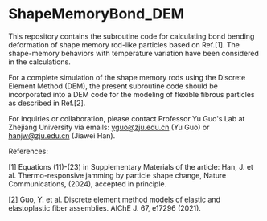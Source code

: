 # ShapeMemoryBond_DEM
This repository contains the subroutine code for calculating bond bending deformation of shape memory rod-like particles based on Ref.[1]. The shape-memory behaviors with temperature variation have been considered in the calculations.   

For a complete simulation of the shape memory rods using the Discrete Element Method (DEM), the present subroutine code should be incorporated into a DEM code for the modeling of flexible fibrous particles as described in Ref.[2].

For inquiries or collaboration, please contact Professor Yu Guo's Lab at Zhejiang University via emails: yguo@zju.edu.cn (Yu Guo) or hanjw@zju.edu.cn (Jiawei Han).

References:

[1] Equations (11)-(23) in Supplementary Materials of the article: Han, J. et al. Thermo-responsive jamming by particle shape change, Nature Communications, (2024), accepted in principle.

[2] Guo, Y. et al. Discrete element method models of elastic and elastoplastic fiber assemblies. AIChE J. 67, e17296 (2021).
